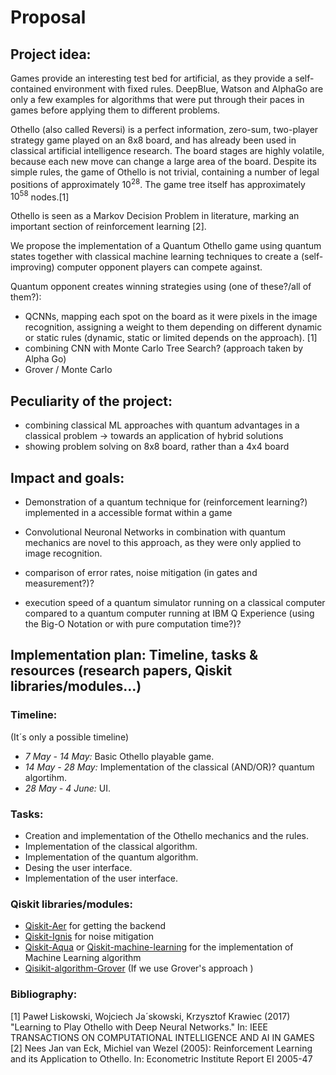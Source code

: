 # Proposal

## Project idea:
Games provide an interesting test bed for artificial, as they provide a self-contained environment with fixed rules. DeepBlue, Watson and AlphaGo are only a few examples for algorithms that were put through their paces in games before applying them to different problems.

Othello (also called Reversi) is a perfect information, zero-sum, two-player strategy game played on an 8x8 board, and has already been used in classical artificial intelligence research. The board stages are highly volatile, because each new move can change a large area of the board. Despite its simple rules, the game of Othello is not trivial, containing a number of legal positions of approximately $10^28$. The game tree itself has approximately $10^58$ nodes.[1]

Othello is seen as a Markov Decision Problem in literature, marking an important section of reinforcement learning [2].

We propose the implementation of a Quantum Othello game using quantum states together with classical machine learning techniques to create a (self-improving) computer opponent players can compete against.

Quantum opponent creates winning strategies using (one of these?/all of them?):
- QCNNs, mapping each spot on the board as it were pixels in the image recognition, assigning a weight to them depending on different dynamic or static rules (dynamic, static or limited depends on the approach). [1]
- combining CNN with Monte Carlo Tree Search? (approach taken by Alpha Go)
- Grover / Monte Carlo


## Peculiarity of the project:
- combining classical ML approaches with quantum advantages in a classical problem -> towards an application of hybrid solutions
- showing problem solving on 8x8 board, rather than a 4x4 board


## Impact and goals:

- Demonstration of a quantum technique for (reinforcement learning?) implemented in a accessible format within a game

- Convolutional Neuronal Networks in combination with quantum mechanics are novel to this approach, as they were only applied to image recognition.

- comparison of error rates, noise mitigation (in gates and measurement?)?
- execution speed of a quantum simulator running on a classical computer compared to a quantum computer running at IBM Q Experience (using the Big-O Notation or with pure computation time?)?


## Implementation plan: Timeline, tasks & resources (research papers, Qiskit libraries/modules...)

### Timeline:
(It´s only a possible timeline)
- *7  May - 14 May:* Basic Othello playable game. 
- *14 May - 28 May:* Implementation of the classical (AND/OR)? quantum algortihm. 
- *28 May - 4 June:* UI.

### Tasks:
- Creation and implementation of the Othello mechanics and the rules.
- Implementation of the classical algorithm.
- Implementation of the quantum algorithm.
- Desing the user interface.
- Implementation of the user interface.

### Qiskit libraries/modules: 
- [Qiskit-Aer](https://qiskit.org/documentation/apidoc/aer.html) for getting the backend 
- [Qiskit-Ignis](https://qiskit.org/documentation/apidoc/ignis.html?highlight=ignis#module-qiskit.ignis) for noise mitigation
- [Qiskit-Aqua](https://qiskit.org/documentation/apidoc/qiskit_aqua.html) or [Qiskit-machine-learning](https://qiskit.org/documentation/machine-learning/apidocs/qiskit_machine_learning.html#qiskit-s-machine-learning-module-qiskit-machine-learning) for the implementation of Machine Learning algorithm
- [Qisikit-algorithm-Grover](https://qiskit.org/documentation/stubs/qiskit.algorithms.Grover.html?highlight=grover#qiskit.algorithms.Grover) (If we use Grover's approach )



### Bibliography:
[1] Paweł Liskowski, Wojciech Ja´skowski, Krzysztof Krawiec (2017) "Learning to Play Othello with Deep Neural
Networks." In: IEEE TRANSACTIONS ON COMPUTATIONAL INTELLIGENCE AND AI IN GAMES
[2] Nees Jan van Eck, Michiel van Wezel (2005): Reinforcement Learning and its Application to Othello. In: Econometric Institute Report EI 2005-47
